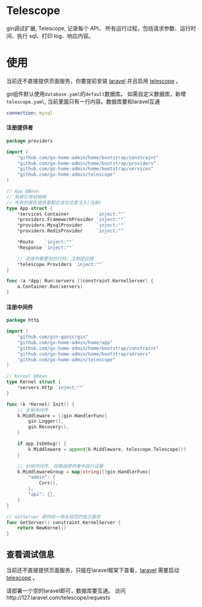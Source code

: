 # Telescope
gin调试扩展, Telescope, 记录每个 API， 所有运行过程，包括请求参数、运行时间、执行 sql、打印 log、响应内容。


# 使用
当前还不直接提供页面服务，你要提前安装 [laravel](https://learnku.com/docs/laravel/9.x/installation/12200) 并且启用 [telescope](https://github.com/laravel/telescope) 。

go组件默认使用`database.yaml`的`default`数据库。 如需自定义数据库，新增 `telescope.yaml`, 当前里面只有一行内容。数据库要和laravel互通
````yaml
connection: mysql
````

#### 注册提供者

````go
package providers

import (
    "github.com/go-home-admin/home/bootstrap/constraint"
    "github.com/go-home-admin/home/bootstrap/providers"
    "github.com/go-home-admin/home/bootstrap/services"
    "github.com/go-home-admin/telescope"
)

// App @Bean
// 系统引导结构体
// 所有的服务提供者都应该在这里注入(注册)
type App struct {
    *services.Container          `inject:""`
    *providers.FrameworkProvider `inject:""`
    *providers.MysqlProvider     `inject:""`
    *providers.RedisProvider     `inject:""`

    *Route    `inject:""`
    *Response `inject:""`

    // 这是你需要加的代码，注册望远镜
    *telescope.Providers `inject:""`
}

func (a *App) Run(servers []constraint.KernelServer) {
    a.Container.Run(servers)
}

````

#### 注册中间件
````go
package http

import (
    "github.com/gin-gonic/gin"
    "github.com/go-home-admin/home/app"
    "github.com/go-home-admin/home/bootstrap/constraint"
    "github.com/go-home-admin/home/bootstrap/servers"
    "github.com/go-home-admin/telescope"
)

// Kernel @Bean
type Kernel struct {
    *servers.Http `inject:""`
}

func (k *Kernel) Init() {
    // 全局中间件
    k.Middleware = []gin.HandlerFunc{
        gin.Logger(),
        gin.Recovery(),
    }

    if app.IsDebug() {
        k.Middleware = append(k.Middleware, telescope.Telescope())
    }

    // 分组中间件, 在路由提供者中自行设置
    k.MiddlewareGroup = map[string][]gin.HandlerFunc{
        "admin": {
            Cors(),
        },
        "api": {},
    }
}

// GetServer 提供统一命名规范的独立服务
func GetServer() constraint.KernelServer {
    return NewKernel()
}

````
## 查看调试信息
当前还不直接提供页面服务，只能在laravel框架下查看，[laravel](https://learnku.com/docs/laravel/9.x/installation/12200) 需要启动 [telescope](https://github.com/laravel/telescope) 。

请部署一个空的laravel即可，数据库要互通。
访问http://127.laravel.com/telescope/requests

